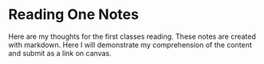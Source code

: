 # Reading One Notes

Here are my thoughts for the first classes reading. These notes are created with markdown.  Here I will demonstrate my comprehension of the content and submit as a link on canvas.
